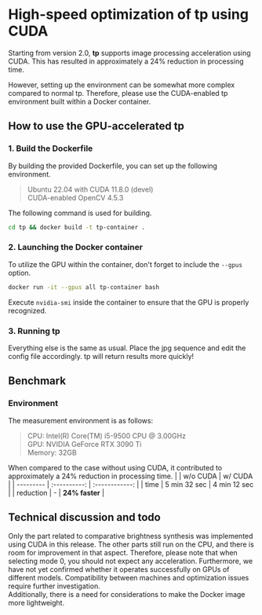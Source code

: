 # High-speed optimization of tp using CUDA

Starting from version 2.0, **tp** supports image processing acceleration using CUDA. This has resulted in approximately a 24% reduction in processing time.

However, setting up the environment can be somewhat more complex compared to normal tp. Therefore, please use the CUDA-enabled tp environment built within a Docker container.

## How to use the GPU-accelerated tp
### 1. Build the Dockerfile
By building the provided Dockerfile, you can set up the following environment.

> Ubuntu 22.04 with CUDA 11.8.0 (devel)  
> CUDA-enabled OpenCV 4.5.3

The following command is used for building.
```bash
cd tp && docker build -t tp-container .
```

### 2. Launching the Docker container
To utilize the GPU within the container, don't forget to include the `--gpus` option.
```bash
docker run -it --gpus all tp-container bash
```
Execute `nvidia-smi` inside the container to ensure that the GPU is properly recognized.

### 3. Running tp
Everything else is the same as usual. Place the jpg sequence and edit the config file accordingly. tp will return results more quickly!

## Benchmark
### Environment
The measurement environment is as follows:
> CPU: Intel(R) Core(TM) i5-9500 CPU @ 3.00GHz  
> GPU: NVIDIA GeForce RTX 3090 Ti  
> Memory: 32GB  

When compared to the case without using CUDA, it contributed to approximately a 24% reduction in processing time.
|           |   w/o CUDA   |     w/ CUDA    |
| --------- | :----------: | :------------: |
| time      | 5 min 32 sec |  4 min 12 sec  |
| reduction |      -       | **24% faster** |

## Technical discussion and todo
Only the part related to comparative brightness synthesis was implemented using CUDA in this release. The other parts still run on the CPU, and there is room for improvement in that aspect. Therefore, please note that when selecting mode 0, you should not expect any acceleration. Furthermore, we have not yet confirmed whether it operates successfully on GPUs of different models. Compatibility between machines and optimization issues require further investigation.  
Additionally, there is a need for considerations to make the Docker image more lightweight.

